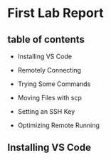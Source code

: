 # First Lab Report

## table of contents

* Installing VS Code

* Remotely Connecting
* Trying Some Commands
* Moving Files with scp
* Setting an SSH Key
* Optimizing Remote Running

## Installing VS Code